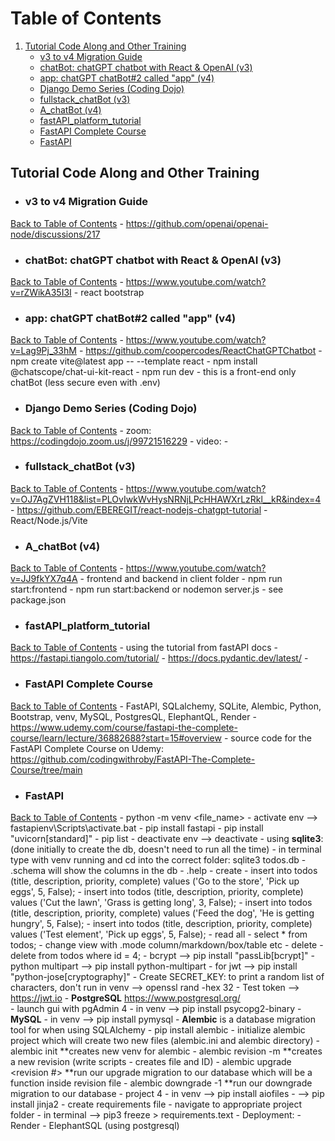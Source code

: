 # Table of Contents <a name="table-of-contents"></a>
1. [Tutorial Code Along and Other Training](#tutorial-code-along-and-other-training)
    - [v3 to v4 Migration Guide](#v3-to-v4-migration-guide)
    - [chatBot: chatGPT chatbot with React & OpenAI (v3)](#chatbot-chatgpt-chatbot-with-react--openai-v3)
    - [app: chatGPT chatBot#2 called "app" (v4)](#app-chatgpt-chatbot2-called-app-v4)
    - [Django Demo Series (Coding Dojo)](#django-demo-series-coding-dojo)
    - [fullstack_chatBot (v3)](#fullstack_chatbot-v3)
    - [A_chatBot (v4)](#a_chatbot-v4)
    - [fastAPI_platform_tutorial](#fastapi_platform_tutorial)
    - [FastAPI Complete Course](#fastapi_complete_course)
    - [FastAPI](#fastapi)

## Tutorial Code Along and Other Training <a name="tutorial-code-along-and-other-training"></a>

- ### v3 to v4 Migration Guide <a name="v3-to-v4-migration-guide"></a>
[Back to Table of Contents](#table-of-contents)
    - https://github.com/openai/openai-node/discussions/217

- ### chatBot: chatGPT chatbot with React & OpenAI (v3) <a name="chatbot-chatgpt-chatbot-with-react--openai-v3"></a>
[Back to Table of Contents](#table-of-contents)
    - https://www.youtube.com/watch?v=rZWikA35I3I
    - react bootstrap
    
- ### app: chatGPT chatBot#2 called "app" (v4) <a name="app-chatgpt-chatbot2-called-app-v4"></a>
[Back to Table of Contents](#table-of-contents)
    - https://www.youtube.com/watch?v=Lag9Pj_33hM
    - https://github.com/coopercodes/ReactChatGPTChatbot
    - npm create vite@latest app -- --template react
    - npm install @chatscope/chat-ui-kit-react
    - npm run dev
    - this is a front-end only chatBot (less secure even with .env)
    
- ### Django Demo Series (Coding Dojo) <a name="django-demo-series-coding-dojo"></a>
[Back to Table of Contents](#table-of-contents)
    - zoom: https://codingdojo.zoom.us/j/99721516229
    - video: 
    - 

- ### fullstack_chatBot (v3) <a name="fullstack_chatbot-v3"></a>
[Back to Table of Contents](#table-of-contents)
    - https://www.youtube.com/watch?v=OJ7AgZVH118&list=PLOvIwkWvHysNRNjLPcHHAWXrLzRkl__kR&index=4
    - https://github.com/EBEREGIT/react-nodejs-chatgpt-tutorial
    - React/Node.js/Vite

- ### A_chatBot (v4) <a name="a_chatbot-v4"></a>
[Back to Table of Contents](#table-of-contents)
    - https://www.youtube.com/watch?v=JJ9fkYX7q4A
    - frontend and backend in client folder
        - npm run start:frontend
        - npm run start:backend or nodemon server.js
            - see package.json

- ### fastAPI_platform_tutorial <a name="fastapi_platform_tutorial"></a>
[Back to Table of Contents](#table-of-contents)
    - using the tutorial from fastAPI docs
    - https://fastapi.tiangolo.com/tutorial/ 
    - https://docs.pydantic.dev/latest/
    - 

- ### FastAPI Complete Course <a name="fastapi_complete_course"></a>
[Back to Table of Contents](#table-of-contents)
    - FastAPI, SQLalchemy, SQLite, Alembic, Python, Bootstrap, venv, MySQL, PostgresQL, ElephantQL, Render
    - https://www.udemy.com/course/fastapi-the-complete-course/learn/lecture/36882688?start=15#overview
    - source code for the FastAPI Complete Course on Udemy: https://github.com/codingwithroby/FastAPI-The-Complete-Course/tree/main

- ### FastAPI <a name="fastapi"></a>
[Back to Table of Contents](#table-of-contents)
    - python -m venv <file_name>
    - activate env --> fastapienv\Scripts\activate.bat
        - pip install fastapi 
        - pip install "uvicorn[standard]"
        - pip list
    - deactivate env --> deactivate
    - using __sqlite3__: (done initially to create the db, doesn't need to run all the time)
        - in terminal type with venv running and cd into the correct folder: sqlite3 todos.db
        - .schema  will show the columns in the db
        - .help 
        - create
            - insert into todos (title, description, priority, complete) values ('Go to the store', 'Pick up eggs', 5, False);
            - insert into todos (title, description, priority, complete) values ('Cut the lawn', 'Grass is getting long', 3, False);
            - insert into todos (title, description, priority, complete) values ('Feed the dog', 'He is getting hungry', 5, False);
            - insert into todos (title, description, priority, complete) values ('Test element', 'Pick up eggs', 5, False);
        - read all
            - select * from todos;
        - change view with .mode column/markdown/box/table etc
        - delete
            - delete from todos where id = 4;
    - bcrypt --> pip install "passLib[bcrypt]"
    - python multipart --> pip install python-multipart
    - for jwt --> pip install "python-jose[cryptography]" 
    - Create SECRET_KEY: to print a random list of characters, don't run in venv --> openssl rand -hex 32
    - Test token --> https://jwt.io
    - __PostgreSQL__ https://www.postgresql.org/   
        - launch gui with pgAdmin 4
        - in venv --> pip install psycopg2-binary
    - __MySQL__
        - in venv --> pip install pymysql
    - __Alembic__ is a database migration tool for when using SQLAlchemy
        - pip install alembic
        - initialize alembic project which will create two new files (alembic.ini and alembic directory)
            - alembic init <folder name>  **creates new venv for alembic
            - alembic revision -m <message>  **creates a new revision (write scripts - creates file and ID)
            - alembic upgrade <revision #>   **run our upgrade migration to our database which will be a function inside revision file
            - alembic downgrade -1    **run our downgrade migration to our database
    - project 4
        - in venv --> pip install aiofiles
        - --> pip install jinja2
        - create requirements file
            - navigate to appropriate project folder
            - in terminal --> pip3 freeze > requirements.text
        - Deployment:
            - Render
            - ElephantSQL (using postgresql)
